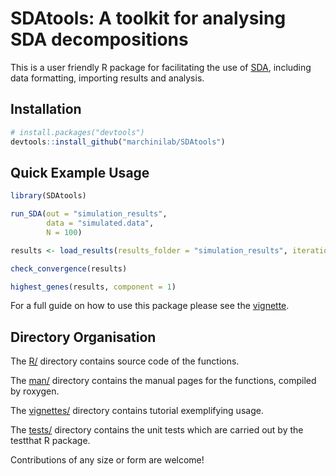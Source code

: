 # SDAtools: A toolkit for analysing SDA decompositions

This is a user friendly R package for facilitating the use of [SDA](https://jmarchini.org/sda/), including data formatting, importing results and analysis.

## Installation

```R
# install.packages("devtools")
devtools::install_github("marchinilab/SDAtools")
```

## Quick Example Usage
```R
library(SDAtools)

run_SDA(out = "simulation_results",
        data = "simulated.data",
        N = 100)

results <- load_results(results_folder = "simulation_results", iteration = 5000)

check_convergence(results)

highest_genes(results, component = 1)
```

For a full guide on how to use this package please see the [vignette](vignettes/vignette.md).

## Directory Organisation
The [R/](R/) directory contains source code of the functions.

The [man/](man/) directory contains the manual pages for the functions, compiled by roxygen.

The [vignettes/](vignettes/) directory contains tutorial exemplifying usage.

The [tests/](tests/) directory contains the unit tests which are carried out by the testthat R package.

Contributions of any size or form are welcome!